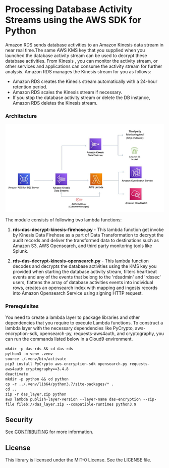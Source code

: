 # Processing Database Activity Streams using the AWS SDK for Python

Amazon RDS sends database activities to an Amazon Kinesis data stream in near real time.The same AWS KMS key that you supplied when you launched the database activity stream can be used to decrypt these database activities. From Kinesis , you can monitor the activity stream, or other services and applications can consume the activity stream for further analysis. 
Amazon RDS manages the Kinesis stream for you as follows:
- Amazon RDS creates the Kinesis stream automatically with a 24-hour retention period.
- Amazon RDS scales the Kinesis stream if necessary.
- If you stop the database activity stream or delete the DB instance, Amazon RDS deletes the Kinesis stream.

### Architecture
![architecture_diagram](Images/DAS-workflow.JPG)

The module consists of following two lambda functions:

1. **rds-das-decrypt-kinesis-firehose.py** - This lambda function get invoke by Kinesis Data Firehose as a part of Data Transformation to decrypt the audit records and deliver the transformed data to destinations such as Amazon S3, AWS Opensearch, and third party monitoring tools like Splunk.
    
2. **rds-das-decrypt-kinesis-opensearch.py** - This lambda function decodes and decrypts the database activities using the KMS key you provided when starting the database activity stream, filters heartbeat events and any of the events that belong to the 'rdsadmin' and 'rdssec' users, flattens the array of database activities events into individual rows, creates an opensearch index with mapping and ingests records into Amazon Opensearch Service using signing HTTP request. 

### Prerequisites


You need to create a lambda layer to package libraries and other dependencies that you require to execute Lambda functions. To construct a lambda layer with the necessary dependencies like PyCrypto, aws-encryption-sdk, opensearch-py, requests-aws4auth, and cryptography, you can run the commands listed below in a Cloud9 environment.

```
mkdir -p das-rds && cd das-rds
python3 -m venv .venv
source ./.venv/bin/activate
pip3 install PyCrypto aws-encryption-sdk opensearch-py requests-aws4auth cryptography==3.4.8
deactivate
mkdir -p python && cd python
cp -r ../.venv/lib64/python3.7/site-packages/* .
cd ..
zip -r das_layer.zip python
aws lambda publish-layer-version --layer-name das-encryption --zip-file fileb://das_layer.zip --compatible-runtimes python3.9
```

## Security

See [CONTRIBUTING](CONTRIBUTING.md#security-issue-notifications) for more information.

## License

This library is licensed under the MIT-0 License. See the LICENSE file.
